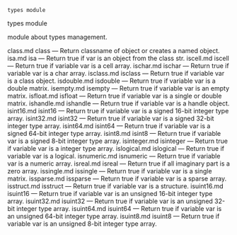 

	
	types module

types module

module about types management.


class.md class</a> &#8212; <span class = "refentry-description">Return classname of object or creates a named object.
isa.md isa</a> &#8212; <span class = "refentry-description">Return true if var is an object from the class str.
iscell.md iscell</a> &#8212; <span class = "refentry-description">Return true if variable var is a cell array.
ischar.md ischar</a> &#8212; <span class = "refentry-description">Return true if variable var is a char array.
isclass.md isclass</a> &#8212; <span class = "refentry-description">Return true if variable var is a class object.
isdouble.md isdouble</a> &#8212; <span class = "refentry-description">Return true if variable var is a double matrix.
isempty.md isempty</a> &#8212; <span class = "refentry-description">Return true if variable var is an empty matrix.
isfloat.md isfloat</a> &#8212; <span class = "refentry-description">Return true if variable var is a single or double matrix.
ishandle.md ishandle</a> &#8212; <span class = "refentry-description">Return true if variable var is a handle object.
isint16.md isint16</a> &#8212; <span class = "refentry-description">Return true if variable var is a signed 16-bit integer type array.
isint32.md isint32</a> &#8212; <span class = "refentry-description">Return true if variable var is a signed 32-bit integer type array.
isint64.md isint64</a> &#8212; <span class = "refentry-description">Return true if variable var is a signed 64-bit integer type array.
isint8.md isint8</a> &#8212; <span class = "refentry-description">Return true if variable var is a signed 8-bit integer type array.
isinteger.md isinteger</a> &#8212; <span class = "refentry-description">Return true if variable var is a integer type array.
islogical.md islogical</a> &#8212; <span class = "refentry-description">Return true if variable var is a logical.
isnumeric.md isnumeric</a> &#8212; <span class = "refentry-description">Return true if variable var is a numeric array.
isreal.md isreal</a> &#8212; <span class = "refentry-description">Return true if all imaginary part is a zero array.
issingle.md issingle</a> &#8212; <span class = "refentry-description">Return true if variable var is a single matrix.
issparse.md issparse</a> &#8212; <span class = "refentry-description">Return true if variable var is a sparse array.
isstruct.md isstruct</a> &#8212; <span class = "refentry-description">Return true if variable var is a structure.
isuint16.md isuint16</a> &#8212; <span class = "refentry-description">Return true if variable var is an unsigned 16-bit integer type array.
isuint32.md isuint32</a> &#8212; <span class = "refentry-description">Return true if variable var is an unsigned 32-bit integer type array.
isuint64.md isuint64</a> &#8212; <span class = "refentry-description">Return true if variable var is an unsigned 64-bit integer type array.
isuint8.md isuint8</a> &#8212; <span class = "refentry-description">Return true if variable var is an unsigned 8-bit integer type array.



